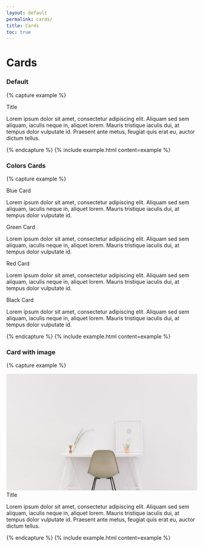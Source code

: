 ```yaml
---
layout: default
permalink: cards/
title: Cards
toc: true
---
```


# Cards

### Default
{% capture example %}
<div class="card">
  <div class="card-body">
    <div class="h4">Title</div>
    <p>
      Lorem ipsum dolor sit amet, consectetur adipiscing elit. Aliquam sed sem aliquam, iaculis neque in, aliquet lorem. Mauris tristique iaculis dui, at tempus dolor vulputate id. Praesent ante metus, feugiat quis erat eu, auctor dictum tellus.
    </p>
  </div>
</div>
{% endcapture %}
{% include example.html content=example %}

### Colors Cards
{% capture example %}
<div class="row">
  <div class="col-sm-6">
    <div class="card blue">
      <div class="card-body">
        <div class="h4">Blue Card</div>
        <p>
          Lorem ipsum dolor sit amet, consectetur adipiscing elit. Aliquam sed sem aliquam, iaculis neque in, aliquet lorem. Mauris tristique iaculis dui, at tempus dolor vulputate id.
        </p>
      </div>
    </div>
  </div>
  <div class="col-sm-6">
    <div class="card green">
      <div class="card-body">
        <div class="h4">Green Card</div>
        <p>
          Lorem ipsum dolor sit amet, consectetur adipiscing elit. Aliquam sed sem aliquam, iaculis neque in, aliquet lorem. Mauris tristique iaculis dui, at tempus dolor vulputate id.
        </p>
      </div>
    </div>
  </div>
  <div class="col-sm-6">
    <div class="card red">
      <div class="card-body">
        <div class="h4">Red Card</div>
        <p>
          Lorem ipsum dolor sit amet, consectetur adipiscing elit. Aliquam sed sem aliquam, iaculis neque in, aliquet lorem. Mauris tristique iaculis dui, at tempus dolor vulputate id.
        </p>
      </div>
    </div>
  </div>
  <div class="col-sm-6">
    <div class="card black">
      <div class="card-body">
        <div class="h4">Black Card</div>
        <p>
          Lorem ipsum dolor sit amet, consectetur adipiscing elit. Aliquam sed sem aliquam, iaculis neque in, aliquet lorem. Mauris tristique iaculis dui, at tempus dolor vulputate id.
        </p>
      </div>
    </div>
  </div>
</div>
{% endcapture %}
{% include example.html content=example %}

### Card with image
{% capture example %}
<div class="col-sm-6">
  <div class="card">
    <img src="/assets/img/img.jpeg">
    <div class="card-body">
      <div class="h4">Title</div>
      <p>
        Lorem ipsum dolor sit amet, consectetur adipiscing elit. Aliquam sed sem aliquam, iaculis neque in, aliquet lorem. Mauris tristique iaculis dui, at tempus dolor vulputate id. Praesent ante metus, feugiat quis erat eu, auctor dictum tellus.
      </p>
    </div>
  </div>
</div>
{% endcapture %}
{% include example.html content=example %}
